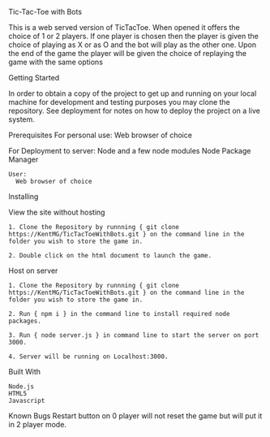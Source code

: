Tic-Tac-Toe with Bots

This is a web served version of TicTacToe.  When opened it offers the choice of 1 or 2 players. If one player is chosen then the player is given the choice of playing as X or as O and the bot will play as the other one. Upon the end of the game the player will be given the choice of replaying the game with the same options

Getting Started
 
  In order to obtain a copy of the project to get up and running on your local machine for development and testing purposes you may clone the repository. See deployment for notes on how to deploy the project on a live system.

Prerequisites
  For personal use: 
    Web browser of choice
  
  For Deployment to server:
    Node and a few node modules
    Node Package Manager
    
    User:
      Web browser of choice


Installing

  View the site without hosting

    1. Clone the Repository by runnning { git clone https://KentMG/TicTacToeWithBots.git } on the command line in the folder you wish to store the game in.

    2. Double click on the html document to launch the game.

  Host on server

    1. Clone the Repository by runnning { git clone https://KentMG/TicTacToeWithBots.git } on the command line in the folder you wish to store the game in.

    2. Run { npm i } in the command line to install required node packages.

    3. Run { node server.js } in command line to start the server on port 3000.

    4. Server will be running on Localhost:3000.

Built With

    Node.js
    HTML5
    Javascript
Known Bugs
  Restart button on 0 player will not reset the game but will put it in 2 player mode.
  
